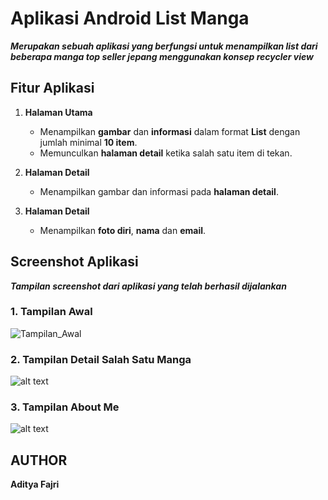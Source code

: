 # Aplikasi Android List Manga

***Merupakan sebuah aplikasi yang berfungsi untuk menampilkan list dari beberapa manga top seller jepang menggunakan konsep recycler view***
## Fitur Aplikasi

1. **Halaman Utama**
   * Menampilkan **gambar** dan **informasi** dalam format **List** dengan jumlah minimal **10 item**.
   * Memunculkan **halaman detail** ketika salah satu item di tekan.
   
2. **Halaman Detail**
   * Menampilkan gambar dan informasi pada **halaman detail**.
   
3. **Halaman Detail**
   * Menampilkan **foto diri**, **nama** dan **email**.
   
## Screenshot Aplikasi

***Tampilan screenshot dari aplikasi yang telah berhasil dijalankan***
### 1. Tampilan Awal
![Tampilan_Awal](https://i.ibb.co/PzzN2Q6/Screenshot-2020-01-11-23-15-13-762-com-example-mangaapp.jpg)

### 2. Tampilan Detail Salah Satu Manga
![alt text](https://i.ibb.co/5Wjpdj2/Screenshot-2020-01-11-23-28-12-552-com-example-mangaapp.jpg)

### 3. Tampilan About Me
![alt text](https://i.ibb.co/GMPQMzx/Screenshot-2020-01-11-23-35-44-692-com-example-mangaapp.jpg)

## AUTHOR

**Aditya Fajri**
